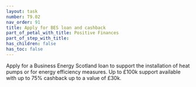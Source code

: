 ```yaml
---
layout: task
number: T9.02
nav_order: 91
title: Apply for BES loan and cashback
part_of_petal_with_title: Positive Finances
part_of_step_with_title: 
has_children: false
has_toc: false
---
```


Apply for a Business Energy Scotland loan to support the installation of heat pumps or for energy efficiency measures. Up to £100k support available with up to 75% cashback up to a value of £30k.
